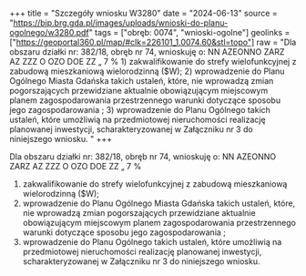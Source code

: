 +++
title = "Szczegóły wniosku W3280"
date = "2024-06-13"
source = "https://bip.brg.gda.pl/images/uploads/wnioski-do-planu-ogolnego/w3280.pdf"
tags = ["obręb: 0074", "wnioski-ogolne"]
geolinks = ["https://geoportal360.pl/map/#clk=226101_1.0074.60&stl=topo"]
raw = "Dla obszaru działki nr: 382/18, obręb nr 74, wnioskuję o: NN AZEONNO ZARZ AZ ZZZ O OZO DOE ZZ „ 7 % 1) zakwalifikowanie do strefy wielofunkcyjnej z zabudową mieszkaniową wielorodzinną ($W); 2) wprowadzenie do Planu Ogólnego Miasta Gdańska takich ustaleń, które, nie wprowadzą zmian pogorszających przewidziane aktualnie obowiązującym miejscowym planem zagospodarowania przestrzennego warunki dotyczące sposobu jego zagospodarowania ; 3) wprowadzenie do Planu Ogólnego takich ustaleń, które umożliwią na przedmiotowej nieruchomości realizację planowanej inwestycji, scharakteryzowanej w Załączniku nr 3 do niniejszego wniosku. "
+++

Dla obszaru działki nr: 382/18, obręb nr 74, wnioskuję o:
NN AZEONNO ZARZ AZ ZZZ O OZO DOE ZZ
„ 7 %
1) zakwalifikowanie do strefy wielofunkcyjnej z zabudową mieszkaniową wielorodzinną ($W);
2) wprowadzenie do Planu Ogólnego Miasta Gdańska takich ustaleń, które, nie wprowadzą zmian
pogorszających przewidziane aktualnie obowiązującym miejscowym planem zagospodarowania
przestrzennego warunki dotyczące sposobu jego zagospodarowania ;
3) wprowadzenie do Planu Ogólnego takich ustaleń, które umożliwią na przedmiotowej
nieruchomości realizację planowanej inwestycji, scharakteryzowanej w Załączniku nr 3 do
niniejszego wniosku.



